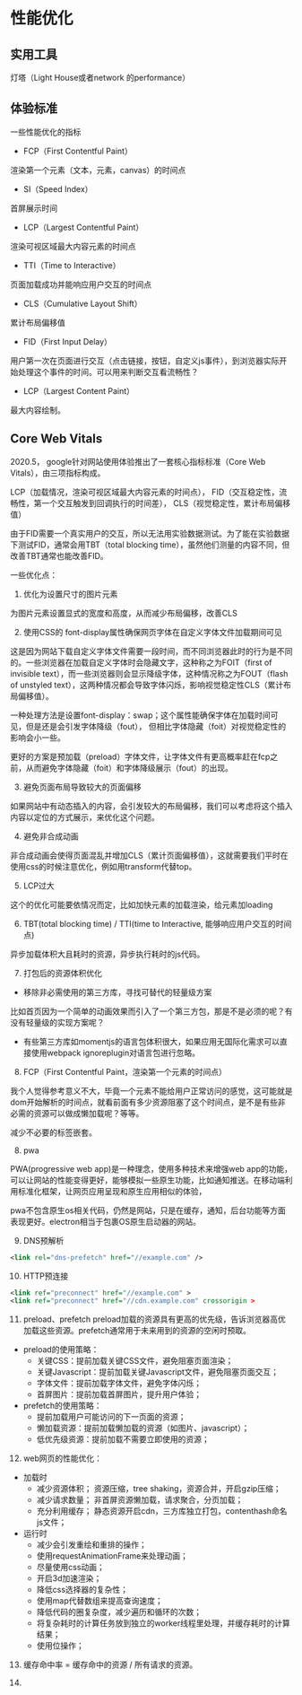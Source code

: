 # 性能优化

## 实用工具

灯塔（Light House或者network 的performance）

## 体验标准

一些性能优化的指标

* FCP（First Contentful Paint）

渲染第一个元素（文本，元素，canvas）的时间点

* SI（Speed Index）

首屏展示时间

* LCP（Largest Contentful Paint）

渲染可视区域最大内容元素的时间点

* TTI（Time to Interactive）

页面加载成功并能响应用户交互的时间点

* CLS（Cumulative Layout Shift）

累计布局偏移值

* FID（First Input Delay）

用户第一次在页面进行交互（点击链接，按钮，自定义js事件），到浏览器实际开始处理这个事件的时间。可以用来判断交互看流畅性？

* LCP（Largest Content Paint）

最大内容绘制。

## Core Web Vitals

2020.5， google针对网站使用体验推出了一套核心指标标准（Core Web Vitals），由三项指标构成。

LCP（加载情况，渲染可视区域最大内容元素的时间点）， FID（交互稳定性，流畅性，第一个交互触发到回调执行的时间差）， CLS（视觉稳定性，累计布局偏移值）

由于FID需要一个真实用户的交互，所以无法用实验数据测试。为了能在实验数据下测试FID，通常会用TBT（total blocking time），虽然他们测量的内容不同，但改善TBT通常也能改善FID。

一些优化点：

1. 优化为设置尺寸的图片元素

为图片元素设置显式的宽度和高度，从而减少布局偏移，改善CLS

2. 使用CSS的 font-display属性确保网页字体在自定义字体文件加载期间可见

这是因为网站下载自定义字体文件需要一段时间，而不同浏览器此时的行为是不同的。一些浏览器在加载自定义字体时会隐藏文字，这种称之为FOIT（first of invisible text），而一些浏览器则会显示降级字体，这种情况称之为FOUT（flash of unstyled text），这两种情况都会导致字体闪烁，影响视觉稳定性CLS（累计布局偏移值）。

一种处理方法是设置font-display：swap；这个属性能确保字体在加载时间可见，但是还是会引发字体降级（fout）， 但相比字体隐藏（foit）对视觉稳定性的影响会小一些。

更好的方案是预加载（preload）字体文件，让字体文件有更高概率赶在fcp之前，从而避免字体隐藏（foit）和字体降级展示（fout）的出现。

3. 避免页面布局导致较大的页面偏移

如果网站中有动态插入的内容，会引发较大的布局偏移，我们可以考虑将这个插入内容以定位的方式展示，来优化这个问题。

4. 避免非合成动画

非合成动画会使得页面混乱并增加CLS（累计页面偏移值），这就需要我们平时在使用css的时候注意优化，例如用transform代替top。

5. LCP过大

这个的优化可能要依情况而定，比如加快元素的加载渲染，给元素加loading

6. TBT(total blocking time) / TTI(time to Interactive, 能够响应用户交互的时间点)

异步加载体积大且耗时的资源，异步执行耗时的js代码。

7. 打包后的资源体积优化

* 移除非必需使用的第三方库，寻找可替代的轻量级方案

比如首页因为一个简单的动画效果而引入了一个第三方包，那是不是必须的呢？有没有轻量级的实现方案呢？

* 有些第三方库如momentjs的语言包体积很大，如果应用无国际化需求可以直接使用webpack ignoreplugin对语言包进行忽略。

8. FCP（First Contentful Paint，渲染第一个元素的时间点）

我个人觉得参考意义不大，毕竟一个元素不能给用户正常访问的感觉，这可能就是dom开始解析的时间点，就看前面有多少资源阻塞了这个时间点，是不是有些非必需的资源可以做成懒加载呢？等等。


减少不必要的标签嵌套。

8. pwa

PWA(progressive web app)是一种理念，使用多种技术来增强web app的功能，可以让网站的性能变得更好，能够模拟一些原生功能，比如通知推送。在移动端利用标准化框架，让网页应用呈现和原生应用相似的体验，

pwa不包含原生os相关代码，仍然是网站，只是在缓存，通知，后台功能等方面表现更好。electron相当于包裹OS原生启动器的网站。

9. DNS预解析

```xml
<link rel="dns-prefetch" href="//example.com" />
```

10. HTTP预连接

```xml
<link ref="preconnect" href="//example.com" >
<link ref="preconnect" href="//cdn.example.com" crossorigin >
```

11. preload、prefetch
preload加载的资源具有更高的优先级，告诉浏览器高优加载这些资源。prefetch通常用于未来用到的资源的空闲时预取。
  - preload的使用策略：
    - 关键CSS：提前加载关键CSS文件，避免阻塞页面渲染；
    - 关键Javascript：提前加载关键Javascript文件，避免阻塞页面交互；
    - 字体文件：提前加载字体文件，避免字体闪烁；
    - 首屏图片：提前加载首屏图片，提升用户体验；
  - prefetch的使用策略：
    - 提前加载用户可能访问的下一页面的资源；
    - 懒加载资源：提前加载懒加载的资源（如图片、javascript）；
    - 低优先级资源：提前加载不需要立即使用的资源；

12. web网页的性能优化：
- 加载时
  - 减少资源体积；
  资源压缩，tree shaking，资源合并，开启gzip压缩；
  - 减少请求数量；
  非首屏资源懒加载，请求聚合，分页加载；
  - 充分利用缓存；
  静态资源开启cdn，三方库独立打包，contenthash命名js文件；
- 运行时
  - 减少会引发重绘和重排的操作；
  - 使用requestAnimationFrame来处理动画；
  - 尽量使用css动画；
  - 开启3d加速渲染；
  - 降低css选择器的复杂性；
  - 使用map代替数组来提高查询速度；
  - 降低代码的圈复杂度，减少遍历和循环的次数；
  - 将复杂耗时的计算任务放到独立的worker线程里处理，并缓存耗时的计算结果；
  - 使用位操作；

13. 缓存命中率 = 缓存命中的资源 / 所有请求的资源。

14. 